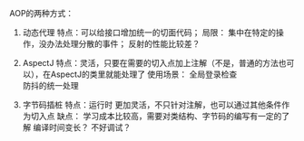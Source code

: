 AOP的两种方式：
1. 动态代理
    特点：可以给接口增加统一的切面代码；
    局限：
        集中在特定的操作，没办法处理分散的事件；
        反射的性能比较差？
2. AspectJ
    特点：灵活，只要在需要的切入点加上注解（不是，普通的方法也可以），在AspectJ的类里就能处理了
    使用场景：
        全局登录检查  
        防抖的统一处理
    
3. 字节码插桩
    特点：运行时
          更加灵活，不只针对注解，也可以通过其他条件作为切入点
    缺点：
        学习成本比较高，需要对类结构、字节码的编写有一定的了解
        编译时间变长？
        不好调试？        
    